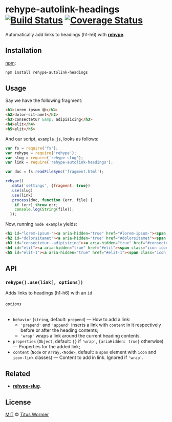 # rehype-autolink-headings [![Build Status][travis-badge]][travis] [![Coverage Status][codecov-badge]][codecov]

Automatically add links to headings (h1-h6) with [**rehype**][rehype].

## Installation

[npm][]:

```bash
npm install rehype-autolink-headings
```

## Usage

Say we have the following fragment:

```html
<h1>Lorem ipsum 😪</h1>
<h2>dolor—sit—amet</h2>
<h3>consectetur &amp; adipisicing</h3>
<h4>elit</h4>
<h5>elit</h5>
```

And our script, `example.js`, looks as follows:

```javascript
var fs = require('fs');
var rehype = require('rehype');
var slug = require('rehype-slug');
var link = require('rehype-autolink-headings');

var doc = fs.readFileSync('fragment.html');

rehype()
  .data('settings', {fragment: true})
  .use(slug)
  .use(link)
  .process(doc, function (err, file) {
    if (err) throw err;
    console.log(String(file));
  });
```

Now, running `node example` yields:

```html
<h1 id="lorem-ipsum-"><a aria-hidden="true" href="#lorem-ipsum-"><span class="icon icon-link"></span></a>Lorem ipsum 😪</h1>
<h2 id="dolorsitamet"><a aria-hidden="true" href="#dolorsitamet"><span class="icon icon-link"></span></a>dolor—sit—amet</h2>
<h3 id="consectetur--adipisicing"><a aria-hidden="true" href="#consectetur--adipisicing"><span class="icon icon-link"></span></a>consectetur &#x26; adipisicing</h3>
<h4 id="elit"><a aria-hidden="true" href="#elit"><span class="icon icon-link"></span></a>elit</h4>
<h5 id="elit-1"><a aria-hidden="true" href="#elit-1"><span class="icon icon-link"></span></a>elit</h5>
```

## API

### `rehype().use(link[, options])`

Adds links to headings (h1-h6) with an `id`

###### `options`

*   `behavior` (`string`, default: `prepend`)
    — How to add a link:
    *   `'prepend'` and `'append'` inserts a link with `content`
        in it respectively before or after the heading contents;
    *   `'wrap'` wraps a link around the current heading contents.
*   `properties` (`Object`, default: `{}` if `'wrap'`,
    `{ariaHidden: true}` otherwise)
    — Properties for the added link;
*   `content` (`Node` or `Array.<Node>`, default: a `span` element
    with `icon` and `icon-link` classes)
    — Content to add in link.  Ignored if `'wrap'`.

## Related

*   [**rehype-slug**](https://github.com/wooorm/rehype-slug).

## License

[MIT][license] © [Titus Wormer][author]

<!-- Definitions -->

[travis-badge]: https://img.shields.io/travis/wooorm/rehype-autolink-headings.svg

[travis]: https://travis-ci.org/wooorm/rehype-autolink-headings

[codecov-badge]: https://img.shields.io/codecov/c/github/wooorm/rehype-autolink-headings.svg

[codecov]: https://codecov.io/github/wooorm/rehype-autolink-headings

[npm]: https://docs.npmjs.com/cli/install

[license]: LICENSE

[author]: http://wooorm.com

[rehype]: https://github.com/wooorm/rehype
